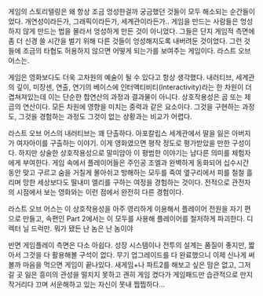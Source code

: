 게임의 스토리텔링은 왜 항상 조금 엉성한걸까 궁금했던 것들이 모두 해소되는 순간들이었다. 개연성이라든가, 그래픽이라든가, 세계관이라든가.. 게임을 만드는 사람들은 엉성하지 않게 만드는 법을 몰라서 엉성하게 만든 것이 아니었다. 그들은 단지 게임적 측면에 좀 더 신경 쓸 시간을 벌기 위해 다른 것들이 엉성해지도록 내버려둔 것이었다. 그런 것들에 조금의 타협도 허용하지 않으면 어떻게 되는가를 보여주는 게임이다. 라스트 오브 어스는.

게임은 영화보다도 더욱 고차원의 예술이 될 수 있다고 항상 생각했다. 내러티브, 세계관의 깊이, 미장센, 연출, 연기의 베이스에 인터액티비티(Interactivity)라는 한 차원이 더 겹쳐져있는데 이는 단순한 합연산의 과정과 결과물이 아니다. 상호작용성은 곱 또는 제곱의 연산이다. 모든 차원에 영향을 미치는 중력과 같은 요소이다. 그것을 구현하는 과정도, 그것을 경험하는 과정도 그것이 없는 상황과는 비교가 어렵다.

라스트 오브 어스의 내러티브는 꽤 단촐하다. 아포칼립스 세계관에서 딸을 잃은 아버지가 여자아이를 구출하는 이야기. 이게 영화였으면 평작 정도로 평가받았을 만한 구성이다. 하지만 상술한 상호작용성으로 말미암아 이 평범한 이야기는 남다른 의미를 체험자에게 부여한다. 게임 속에서 플레이어들은 주인공 조엘과 완벽하게 동화되어 십수시간 동안 맞고 구르고 숨을 거칠게 몰아쉬고 방해하는 모두를 죽여 옆구리에서 피를 철철 흘리며 망한 세상보다도 딸내미 엘리를 구하는 여정을 경험하는 것이다. 전적으로 관전자의 시점에서 보는 영화와는 이런 점에서 완전히 다른 경험이다.

라스트 오브 어스는 이 상호작용성을 아주 영리하게 이용해서 플레이어 전원을 자기 편으로 만들고, 속편인 Part 2에서는 이 모두를 사용해 플레이어를 철저하게 파괴한다. 디렉터 닐 드럭만. 뭐가 됐든 난 놈은 난 놈이야

반면 게임플레이 측면은 다소 아쉽다. 성장 시스템이나 전투의 설계는 품질이 좋지만, 짧아서 그것을 다 활용해볼 구석이 없다. 무기 업그레이드를 다 완료했으니 이제 신나게 써볼까 마음을 먹으면 게임이 끝나있다. 새게임+나 파트2를 해보고 싶은 맘은 없고, 그저 갈 곳 잃은 흥미의 관성을 떨치지 못하고 괜히 게임 켰다가 게임패드만 습관적으로 만지작거리다 끄며 서운해하고 있는 자신이 못내 찝찝하다...
